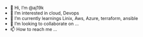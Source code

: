 - 👋 Hi, I’m @aj19k
- 👀 I’m interested in cloud, Devops
- 🌱 I’m currently learnings Linix, Aws, Azure, terraform, ansible 
- 💞️ I’m looking to collaborate on ...
- 📫 How to reach me ...

<!---
aj19k/aj19k is a ✨ special ✨ repository because its `README.md` (this file) appears on your GitHub profile.
You can click the Preview link to take a look at your changes.
--->
